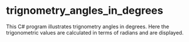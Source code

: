 # trignometry_angles_in_degrees

This C# program illustrates trignometry angles in degrees. Here the trigonometric values are calculated in terms of radians and are displayed.
